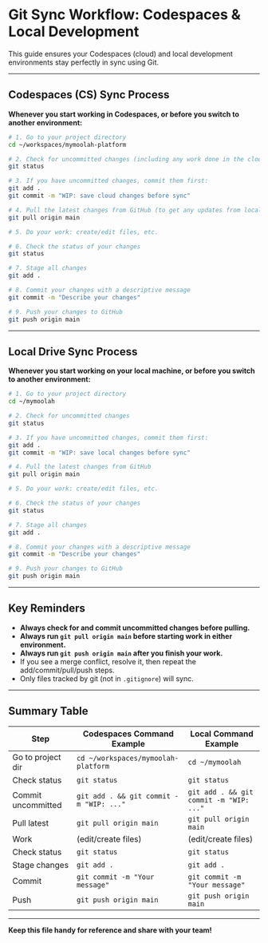 # Git Sync Workflow: Codespaces & Local Development

This guide ensures your Codespaces (cloud) and local development environments stay perfectly in sync using Git.

---

## Codespaces (CS) Sync Process

**Whenever you start working in Codespaces, or before you switch to another environment:**

```sh
# 1. Go to your project directory
cd ~/workspaces/mymoolah-platform

# 2. Check for uncommitted changes (including any work done in the cloud)
git status

# 3. If you have uncommitted changes, commit them first:
git add .
git commit -m "WIP: save cloud changes before sync"

# 4. Pull the latest changes from GitHub (to get any updates from local or other sources)
git pull origin main

# 5. Do your work: create/edit files, etc.

# 6. Check the status of your changes
git status

# 7. Stage all changes
git add .

# 8. Commit your changes with a descriptive message
git commit -m "Describe your changes"

# 9. Push your changes to GitHub
git push origin main
```

---

## Local Drive Sync Process

**Whenever you start working on your local machine, or before you switch to another environment:**

```sh
# 1. Go to your project directory
cd ~/mymoolah

# 2. Check for uncommitted changes
git status

# 3. If you have uncommitted changes, commit them first:
git add .
git commit -m "WIP: save local changes before sync"

# 4. Pull the latest changes from GitHub
git pull origin main

# 5. Do your work: create/edit files, etc.

# 6. Check the status of your changes
git status

# 7. Stage all changes
git add .

# 8. Commit your changes with a descriptive message
git commit -m "Describe your changes"

# 9. Push your changes to GitHub
git push origin main
```

---

## Key Reminders
- **Always check for and commit uncommitted changes before pulling.**
- **Always run `git pull origin main` before starting work in either environment.**
- **Always run `git push origin main` after you finish your work.**
- If you see a merge conflict, resolve it, then repeat the add/commit/pull/push steps.
- Only files tracked by git (not in `.gitignore`) will sync.

---

## Summary Table

| Step                | Codespaces Command Example                | Local Command Example         |
|---------------------|-------------------------------------------|------------------------------|
| Go to project dir   | `cd ~/workspaces/mymoolah-platform`       | `cd ~/mymoolah`              |
| Check status        | `git status`                              | `git status`                 |
| Commit uncommitted  | `git add . && git commit -m "WIP: ..."`   | `git add . && git commit -m "WIP: ..."` |
| Pull latest         | `git pull origin main`                    | `git pull origin main`       |
| Work                | (edit/create files)                       | (edit/create files)          |
| Check status        | `git status`                              | `git status`                 |
| Stage changes       | `git add .`                               | `git add .`                  |
| Commit              | `git commit -m "Your message"`            | `git commit -m "Your message"`|
| Push                | `git push origin main`                    | `git push origin main`       |

---

**Keep this file handy for reference and share with your team!** 